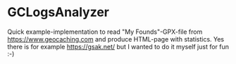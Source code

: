 # GCLogsAnalyzer
Quick example-implementation to read "My Founds"-GPX-file from https://www.geocaching.com and produce HTML-page with statistics. Yes there is for example https://gsak.net/ but I wanted to do it myself just for fun :-)
